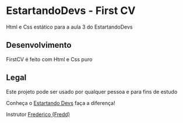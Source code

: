# EstartandoDevs - First CV

Html e Css estático para a aula 3 do EstartandoDevs

## Desenvolvimento
FirstCV é feito com Html e Css puro


## Legal
Este projeto pode ser usado por qualquer pessoa e para fins de estudo

Conheça o [Estartando Devs][] faça a diferença!

Instrutor [Frederico (Fredd)][]

[Estartando Devs]: htts://estartandodevs.com.br
[Frederico (Fredd)]: https://www.linkedin.com/in/fredericobezerra/
